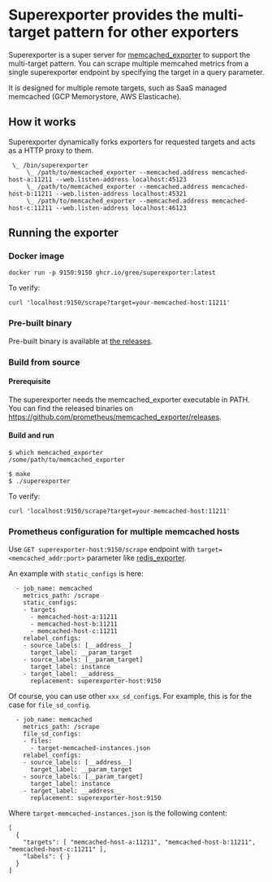 # Superexporter provides the multi-target pattern for other exporters
Superexporter is a super server for [memcached_exporter](https://github.com/prometheus/memcached_exporter) to support the multi-target pattern.
You can scrape multiple memcahed metrics from a single superexporter endpoint by specifying the target in a query parameter.


It is designed for multiple remote targets, such as SaaS managed memcached (GCP Memorystore, AWS Elasticache).

## How it works
Superexporter dynamically forks exporters for requested targets and acts as a HTTP proxy to them.

```
 \_ /bin/superexporter
     \_ /path/to/memcached_exporter --memcached.address memcached-host-a:11211 --web.listen-address localhost:45123
     \_ /path/to/memcached_exporter --memcached.address memcached-host-b:11211 --web.listen-address localhost:45321
     \_ /path/to/memcached_exporter --memcached.address memcached-host-c:11211 --web.listen-address localhost:46123
```

## Running the exporter
### Docker image

```
docker run -p 9150:9150 ghcr.io/gree/superexporter:latest
```

To verify:
```
curl 'localhost:9150/scrape?target=your-memcached-host:11211'
```

### Pre-built binary

Pre-built binary is available at [the releases](https://github.com/gree/superexporter/releases).

### Build from source
#### Prerequisite
The superexporter needs the memcached_exporter executable in PATH.
You can find the released binaries on https://github.com/prometheus/memcached_exporter/releases.

#### Build and run
```
$ which memcached_exporter
/some/path/to/memcached_exporter

$ make
$ ./superexporter
```

To verify:
```
curl 'localhost:9150/scrape?target=your-memcached-host:11211'
```

### Prometheus configuration for multiple memcached hosts
Use `GET superexporter-host:9150/scrape` endpoint with `target=<memcached_addr:port>` parameter like [redis_exporter](https://github.com/oliver006/redis_exporter#prometheus-configuration-to-scrape-multiple-redis-hosts).

An example with `static_configs` is here:
```
  - job_name: memcached
    metrics_path: /scrape
    static_configs:
    - targets
      - memcached-host-a:11211
      - memcached-host-b:11211
      - memcached-host-c:11211
    relabel_configs:
    - source_labels: [__address__]
      target_label: __param_target
    - source_labels: [__param_target]
      target_label: instance
    - target_label: __address__
      replacement: superexporter-host:9150
```

Of course, you can use other `xxx_sd_config`s. For example, this is for the case for `file_sd_config`.
```
  - job_name: memcached
    metrics_path: /scrape
    file_sd_configs:
    - files:
      - target-memcached-instances.json
    relabel_configs:
    - source_labels: [__address__]
      target_label: __param_target
    - source_labels: [__param_target]
      target_label: instance
    - target_label: __address__
      replacement: superexporter-host:9150
```
Where `target-memcached-instances.json` is the following content:
```
[
  {
    "targets": [ "memcached-host-a:11211", "memcached-host-b:11211", "memcached-host-c:11211" ],
    "labels": { }
  }
]
```
